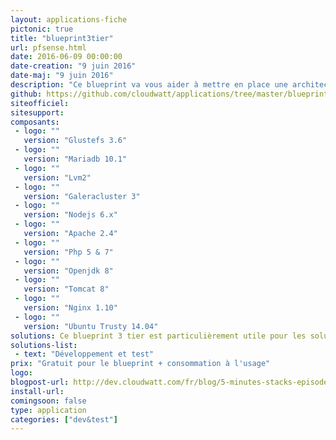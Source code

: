 ```yaml
---
layout: applications-fiche
pictonic: true
title: "blueprint3tier"
url: pfsense.html
date: 2016-06-09 00:00:00
date-creation: "9 juin 2016"
date-maj: "9 juin 2016"
description: "Ce blueprint va vous aider à mettre en place une architecture 3-tiers. Nous avons automatisé le déploiement des différents noeuds composant l'architecture. A travers ce blueprint nous vous proposons de mettre en place frontaux web, du glusterfs avec un cluster de base de données. Vous aurez le choix de déployer sur les frontaux web différentes applications (Apache & php, tomcat 8 ou nodejs)."
github: https://github.com/cloudwatt/applications/tree/master/blueprint-3tiers
siteofficiel: 
sitesupport: 
composants:
 - logo: ""
   version: "Glustefs 3.6"
 - logo: ""
   version: "Mariadb 10.1"
 - logo: ""
   version: "Lvm2"
 - logo: ""
   version: "Galeracluster 3"
 - logo: ""
   version: "Nodejs 6.x"
 - logo: ""
   version: "Apache 2.4"
 - logo: ""
   version: "Php 5 & 7"
 - logo: ""
   version: "Openjdk 8"
 - logo: ""
   version: "Tomcat 8"
 - logo: ""
   version: "Nginx 1.10"   
 - logo: ""
   version: "Ubuntu Trusty 14.04"
solutions: Ce blueprint 3 tier est particulièrement utile pour les solutions Cloudwatt suivantes :
solutions-list: 
 - text: "Développement et test"
prix: "Gratuit pour le blueprint + consommation à l'usage"
logo: 
blogpost-url: http://dev.cloudwatt.com/fr/blog/5-minutes-stacks-episode-vingt-sept-blueprint-3tier.html
install-url:
comingsoon: false
type: application
categories: ["dev&test"]
---
```

